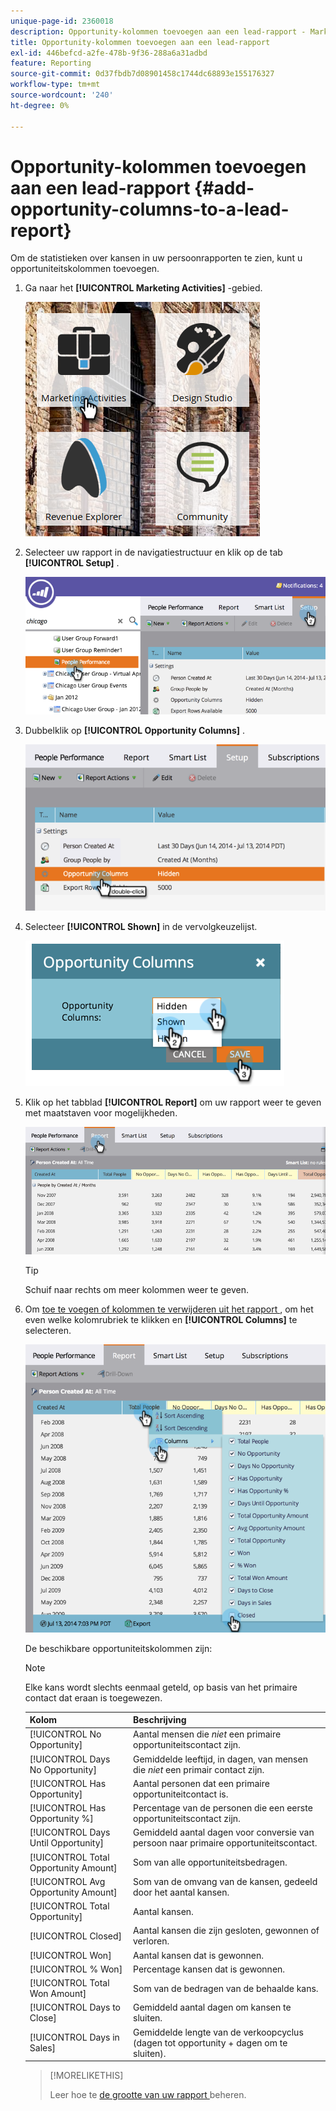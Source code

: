 ```yaml
---
unique-page-id: 2360018
description: Opportunity-kolommen toevoegen aan een lead-rapport - Marketo Docs - Productdocumentatie
title: Opportunity-kolommen toevoegen aan een lead-rapport
exl-id: 446befcd-a2fe-478b-9f36-288a6a31adbd
feature: Reporting
source-git-commit: 0d37fbdb7d08901458c1744dc68893e155176327
workflow-type: tm+mt
source-wordcount: '240'
ht-degree: 0%

---
```


# Opportunity-kolommen toevoegen aan een lead-rapport {#add-opportunity-columns-to-a-lead-report}

Om de statistieken over kansen in uw persoonrapporten te zien, kunt u opportuniteitskolommen toevoegen.

1. Ga naar het **[!UICONTROL Marketing Activities]** -gebied.

   ![](assets/ma.png)

1. Selecteer uw rapport in de navigatiestructuur en klik op de tab **[!UICONTROL Setup]** .

   ![](assets/two.png)

1. Dubbelklik op **[!UICONTROL Opportunity Columns]** .

   ![](assets/three.png)

1. Selecteer **[!UICONTROL Shown]** in de vervolgkeuzelijst.

   ![](assets/image2014-9-16-12-3a50-3a33.png)

1. Klik op het tabblad **[!UICONTROL Report]** om uw rapport weer te geven met maatstaven voor mogelijkheden.

   ![](assets/five.png)

   >[!TIP]
   >
   >Schuif naar rechts om meer kolommen weer te geven.

1. Om [ toe te voegen of kolommen te verwijderen uit het rapport ](/help/marketo/product-docs/reporting/basic-reporting/editing-reports/select-report-columns.md), om het even welke kolomrubriek te klikken en **[!UICONTROL Columns]** te selecteren.

   ![](assets/six.png)

   De beschikbare opportuniteitskolommen zijn:

   >[!NOTE]
   >
   >Elke kans wordt slechts eenmaal geteld, op basis van het primaire contact dat eraan is toegewezen.

   | Kolom | Beschrijving |
   |---|---|
   | [!UICONTROL No Opportunity] | Aantal mensen die *niet* een primaire opportuniteitscontact zijn. |
   | [!UICONTROL Days No Opportunity] | Gemiddelde leeftijd, in dagen, van mensen die *niet* een primair contact zijn. |
   | [!UICONTROL Has Opportunity] | Aantal personen dat een primaire opportuniteitcontact is. |
   | [!UICONTROL Has Opportunity %] | Percentage van de personen die een eerste opportuniteitscontact zijn. |
   | [!UICONTROL Days Until Opportunity] | Gemiddeld aantal dagen voor conversie van persoon naar primaire opportuniteitscontact. |
   | [!UICONTROL Total Opportunity Amount] | Som van alle opportuniteitsbedragen. |
   | [!UICONTROL Avg Opportunity Amount] | Som van de omvang van de kansen, gedeeld door het aantal kansen. |
   | [!UICONTROL Total Opportunity] | Aantal kansen. |
   | [!UICONTROL Closed] | Aantal kansen die zijn gesloten, gewonnen of verloren. |
   | [!UICONTROL Won] | Aantal kansen dat is gewonnen. |
   | [!UICONTROL % Won] | Percentage kansen dat is gewonnen. |
   | [!UICONTROL Total Won Amount] | Som van de bedragen van de behaalde kans. |
   | [!UICONTROL Days to Close] | Gemiddeld aantal dagen om kansen te sluiten. |
   | [!UICONTROL Days in Sales] | Gemiddelde lengte van de verkoopcyclus (dagen tot opportunity + dagen om te sluiten). |

   >[!MORELIKETHIS]
   >
   >Leer hoe te [ de grootte van uw rapport ](/help/marketo/product-docs/reporting/basic-reporting/editing-reports/configure-report-size.md) beheren.
